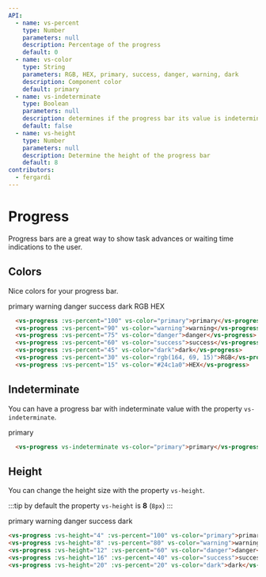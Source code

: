 ```yaml
---
API:
  - name: vs-percent
    type: Number
    parameters: null
    description: Percentage of the progress
    default: 0
  - name: vs-color
    type: String
    parameters: RGB, HEX, primary, success, danger, warning, dark
    description: Component color
    default: primary
  - name: vs-indeterminate
    type: Boolean
    parameters: null
    description: determines if the progress bar its value is indeterminate and adds an animation
    default: false
  - name: vs-height
    type: Number
    parameters: null
    description: Determine the height of the progress bar
    default: 8
contributors:
  - fergardi
---
```


# Progress <!--#new-->

<box header>

  Progress bars are a great way to show task advances or waiting time indications to the user.

</box>


<box>

## Colors

Nice colors for your progress bar.

<vuecode md>
<div slot="demo">
  <vs-progress :vs-percent="100" vs-color="primary">primary</vs-progress>
  <vs-progress :vs-percent="90" vs-color="warning">warning</vs-progress>
  <vs-progress :vs-percent="75" vs-color="danger">danger</vs-progress>
  <vs-progress :vs-percent="60" vs-color="success">success</vs-progress>
  <vs-progress :vs-percent="45" vs-color="dark">dark</vs-progress>
  <vs-progress :vs-percent="30" vs-color="rgb(164, 69, 15)">RGB</vs-progress>
  <vs-progress :vs-percent="15" vs-color="#24c1a0">HEX</vs-progress>
</div>
<div slot="code">

```html
  <vs-progress :vs-percent="100" vs-color="primary">primary</vs-progress>
  <vs-progress :vs-percent="90" vs-color="warning">warning</vs-progress>
  <vs-progress :vs-percent="75" vs-color="danger">danger</vs-progress>
  <vs-progress :vs-percent="60" vs-color="success">success</vs-progress>
  <vs-progress :vs-percent="45" vs-color="dark">dark</vs-progress>
  <vs-progress :vs-percent="30" vs-color="rgb(164, 69, 15)">RGB</vs-progress>
  <vs-progress :vs-percent="15" vs-color="#24c1a0">HEX</vs-progress>
```

</div>
</vuecode>

</box>


<box>

## Indeterminate

You can have a progress bar with indeterminate value with the property `vs-indeterminate`.

<vuecode md>
<div slot="demo">
  <vs-progress vs-indeterminate vs-color="primary">primary</vs-progress>
</div>
<div slot="code">

```html
  <vs-progress vs-indeterminate vs-color="primary">primary</vs-progress>
```

</div>
</vuecode>

</box>


<box>

## Height

You can change the height size with the property `vs-height`.

:::tip
by default the property `vs-height` is **8** (`8px`)
:::

<vuecode md>
<div slot="demo">
  <vs-progress :vs-height="4" :vs-percent="100" vs-color="primary">primary</vs-progress>
  <vs-progress :vs-height="8" :vs-percent="80" vs-color="warning">warning</vs-progress>
  <vs-progress :vs-height="12" :vs-percent="60" vs-color="danger">danger</vs-progress>
  <vs-progress :vs-height="16" :vs-percent="40" vs-color="success">success</vs-progress>
  <vs-progress :vs-height="20" :vs-percent="20" vs-color="dark">dark</vs-progress>
</div>
<div slot="code">

```html
<vs-progress :vs-height="4" :vs-percent="100" vs-color="primary">primary</vs-progress>
<vs-progress :vs-height="8" :vs-percent="80" vs-color="warning">warning</vs-progress>
<vs-progress :vs-height="12" :vs-percent="60" vs-color="danger">danger</vs-progress>
<vs-progress :vs-height="16" :vs-percent="40" vs-color="success">success</vs-progress>
<vs-progress :vs-height="20" :vs-percent="20" vs-color="dark">dark</vs-progress>
```

</div>
</vuecode>

</box>
